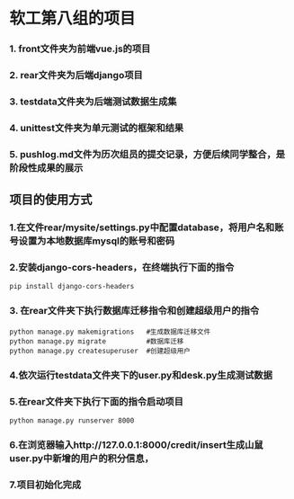 # 软工第八组的项目

### 1. front文件夹为前端vue.js的项目

### 2. rear文件夹为后端django项目

### 3. testdata文件夹为后端测试数据生成集

### 4. unittest文件夹为单元测试的框架和结果

### 5. pushlog.md文件为历次组员的提交记录，方便后续同学整合，是阶段性成果的展示



## 项目的使用方式

### 1.在文件rear/mysite/settings.py中配置database，将用户名和账号设置为本地数据库mysql的账号和密码

### 2.安装django-cors-headers，在终端执行下面的指令

```
pip install django-cors-headers
```



### 3. 在rear文件夹下执行数据库迁移指令和创建超级用户的指令

```
python manage.py makemigrations   #生成数据库迁移文件
python manage.py migrate          #数据库迁移
python manage.py createsuperuser  #创建超级用户
```

### 4.依次运行testdata文件夹下的user.py和desk.py生成测试数据

### 5.在rear文件夹下执行下面的指令启动项目

```
python manage.py runserver 8000
```

### 6.在浏览器输入http://127.0.0.1:8000/credit/insert生成山鼠user.py中新增的用户的积分信息，

### 7.项目初始化完成

